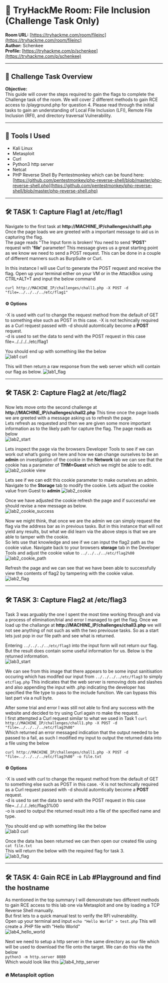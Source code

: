# 🧠 TryHackMe Room: File Inclusion (Challenge Task Only)

**Room URL:** [https://tryhackme.com/room/fileinc](https://tryhackme.com/room/fileinc)  
**Author:** Schenkee  
**Profile:** [https://tryhackme.com/p/schenkee](https://tryhackme.com/p/schenkee)

---

## 🧩 Challenge Task Overview

**Objective:**  
This guide will cover the steps required to gain the flags to complete the Challenge task of the room. We will cover 2 different methods to gain RCE access to /playground.php for question 4. Please read through the initial tasks to gain an understanding of Local File Inclusion (LFI), Remote File Inclusion (RFI), and directory traversal Vulnerability.

---

## 🧰 Tools I Used
- Kali Linux
- Metasploit
- Curl
- Python3 http server
- Netcat
- PHP Reverse Shell By Pentestmonkey which can be found here: [https://github.com/pentestmonkey/php-reverse-shell/blob/master/php-reverse-shell.php](https://github.com/pentestmonkey/php-reverse-shell/blob/master/php-reverse-shell.php)

---

## 🛠️ TASK 1: Capture Flag1 at /etc/flag1
Navigate to the first task at **http://MACHINE_IP/challenges/chall1.php** Once the page loads we are greeted with a important message to aid us in capturing the flag.  
The page reads "The Input form is broken! You need to send **'POST'** request with **'file'** parameter! This message gives us a great starting point as we know we need to send a POST request. This can be done in a couple of different manners such as BurpSuite or Curl.

In this instance I will use Curl to generate the POST request and receive the flag. Open up your terminal either on your VM or in the AttackBox using CTRL+ALT+T and input the below command 

```curl http://MACHINE_IP/challenges/chall1.php -X POST -d "file=../../../../etc/flag1" ```  
#### ⚙️ **Options**  
-X is used with curl to change the request method from the default of GET to something else such as POST in this case. -X is not techincally required as a Curl request passed with -d should automtically become a **POST** request.     
-d is used to set the data to send with the POST request in this case file=../../../../etc/flag1  
  
You should end up with something like the below  
![lab1 curl](./Images/lab1_curl.png)  
  
This will then return a raw response from the web server which will contain our flag as below.
![lab1_flag](./Images/lab1_flag.png)


---

## 🛠️ TASK 2: Capture Flag2 at /etc/flag2  
Now lets move onto the second challenge at **http://MACHINE_IP/challenges/chall2.php** This time once the page loads we are greeted with a message asking us to refresh the page.  
Lets refresh as requested and then we are given some more important information as to the likely path for capture the flag. The page reads as below  
![lab2_start](./Images/lab2_start.png)  
  
Lets inspect the page via the browsers Developer Tools to see if we can work out what’s going on here and how we can change ourselves to be an **admin** on investigation of the cookie in the **Network** tab we can see that the cookie has a parameter of **THM=Guest** which we might be able to edit.  
![lab2_cookie view](./Images/lab2_cookie%20view.png)  

Lets see if we can edit this cookie parameter to make ourselves an admin. Navigate to the **Storage** tab to modify the cookie. Lets adjust the cookie value from Guest to **admin** 
![lab2_cookie](./Images/lab2_cookie.png)

Once we have adjusted the cookie refresh the page and if successful we should revise a new message as below.  
![lab2_cookie_success](./Images/lab2_cookie_success.png)  

Now we might think, that once we are the admin we can simply request the flag via the address bar as in previous tasks. But in this instance that will not yield any results, but what we did learn via the above steps is that we are able to tamper with the cookie.  
So lets use that knowledge and see if we can input the flag2 path as the cookie value. Navigate back to your browsers **storage** tab in the Developer Tools and adjust the cookie value to ```../../../../etc/flag2%00```  
![lab2_cookie_path](./Images/lab2_cookie_path.png)  

Refresh the page and we can see that we have been able to successfully view the contents of flag2 by tampering with the cookie value.  
![lab2_flag](./Images/lab2_flag.png)


---

## 🛠️ TASK 3: Capture Flag2 at /etc/flag3  
Task 3 was arguably the one I spent the most time working through and via a process of elimination/trial and error I managed to get the flag. Once we load up the challange at **http://MACHINE_IP/challenges/chall3.php** we will not see anything of not such as with the two previouse tasks. So as a start lets just pop in our file path and see what is returned.  

Entering ```../../../../etc/flag3``` into the input form will not return our flag. But the result does contain some useful information for us. Below is the returned information.  
![lab3_start](./Images/lab3_start.png)  

We can see from this image that there appears to be some input sanitisation occuring which has modifed our input from ```../../../../etc/flag3``` to simply ```etcflag.php``` This indicates that the web server is removing dots and slashes and also appending the input with .php indicating the developer has specified the file type to pass to the include function. We can bypass this last part via a null byte.

After some trial and error I was still not able to find any success with the website and decided to try using Curl again ro make the request.  
I first attempted a Curl request similar to what we used in Task 1  ```curl http://MACHINE_IP/challenges/chall1.php -X POST -d "file=../../../../etc/flag3%00" ```     
Which returned an error messaged indication that the output needed to be passed to a fail, as such I modified my input to output the returned data into a file using the below  

```curl http://MACHINE_IP/challenges/chall1.php -X POST -d "file=../../../../etc/flag3%00" -o file.txt```  
#### ⚙️ **Options**    
-X is used with curl to change the request method from the default of GET to something else such as POST in this case. -X is not techincally required as a Curl request passed with -d should automtically become a **POST** request.  
-d is used to set the data to send with the POST request in this case file=../../../../etc/flag3%00  
-o is used to output the returned result into a file of the specified name and type.  

You should end up with something like the below  
![lab3 curl](./Images/lab3_curl.png)  
  
Once the data has been returned we can then open our created file using ```cat file.txt```  
This will return the below with the required flag for task 3.  
![lab3_flag](./Images/lab3_flag.png)  


---

## 🛠️ TASK 4: Gain RCE in Lab #Playground and find the hostname
As mentioned in the top summary I will demonstrate two different methods to gain RCE access to this lab one via Metasploit and one by loading a TCP Reverse Shell manually.  
But first lets to a quick manual test to verify the RFI vulnerability.  
Open up your terminal and input ```echo "Hello World" > test.php``` This will create a .PHP file with "Hello World"  
![lab4_hello_world](./Images/lab4_hello_world.png)  

Next we need to setup a http server in the same directory as our file which will be used to download the file onto the target. We can do this via the below  
```python3 -m http.server 8080```  
Which would look like this
![lab4_http_server](./Images/Lab4_http_server.png)

### 🔥 Metasploit option  


